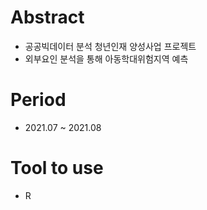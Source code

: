 # Abstract
- 공공빅데이터 분석 청년인재 양성사업 프로젝트
- 외부요인 분석을 통해 아동학대위험지역 예측

# Period
- 2021.07 ~ 2021.08

# Tool to use
- R
